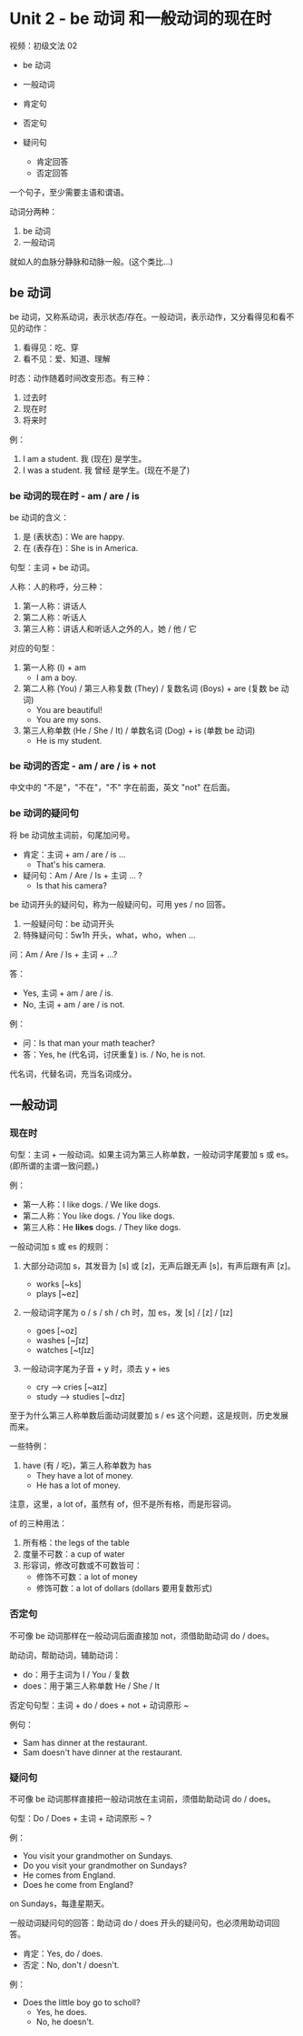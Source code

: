 # Unit 2 - be 动词 和一般动词的现在时

视频：初级文法 02

- be 动词
- 一般动词

- 肯定句
- 否定句
- 疑问句
  - 肯定回答
  - 否定回答

一个句子，至少需要主语和谓语。

动词分两种：

1. be 动词
1. 一般动词

就如人的血脉分静脉和动脉一般。(这个类比...)

## be 动词

be 动词，又称系动词，表示状态/存在。一般动词，表示动作，又分看得见和看不见的动作：

1. 看得见：吃、穿
1. 看不见：爱、知道、理解

时态：动作随着时间改变形态。有三种：

1. 过去时
1. 现在时
1. 将来时

例：

1. I am a student. 我 (现在) 是学生。
1. I was a student. 我 曾经 是学生。(现在不是了)

### be 动词的现在时 - am / are / is

be 动词的含义：

1. 是 (表状态)：We are happy.
1. 在 (表存在)：She is in America.

句型：主词 + be 动词。

人称：人的称呼，分三种：

1. 第一人称：讲话人
1. 第二人称：听话人
1. 第三人称：讲话人和听话人之外的人，她 / 他 / 它

对应的句型：

1. 第一人称 (I) + am
   - I am a boy.
1. 第二人称 (You) / 第三人称复数 (They) / 复数名词 (Boys) + are (复数 be 动词)
   - You are beautiful!
   - You are my sons.
1. 第三人称单数 (He / She / It) / 单数名词 (Dog) + is (单数 be 动词)
   - He is my student.

### be 动词的否定 - am / are / is + not

中文中的 "不是"，"不在"，"不" 字在前面，英文 "not" 在后面。

### be 动词的疑问句

将 be 动词放主词前，句尾加问号。

- 肯定：主词 + am / are / is ...
  - That's his camera.
- 疑问句：Am / Are / Is + 主词 ... ?
  - Is that his camera?

be 动词开头的疑问句，称为一般疑问句，可用 yes / no 回答。

1. 一般疑问句：be 动词开头
1. 特殊疑问句：5w1h 开头，what，who，when ...

问：Am / Are / Is + 主词 + ...?

答：

- Yes, 主词 + am / are / is.
- No, 主词 + am / are / is not.

例：

- 问：Is that man your math teacher?
- 答：Yes, he (代名词，讨厌重复) is. / No, he is not.

代名词，代替名词，充当名词成分。

## 一般动词

### 现在时

句型：主词 + 一般动词。如果主词为第三人称单数，一般动词字尾要加 s 或 es。(即所谓的主谓一致问题。)

例：

- 第一人称：I like dogs. / We like dogs.
- 第二人称：You like dogs. / You like dogs.
- 第三人称：He **likes** dogs. / They like dogs.

一般动词加 s 或 es 的规则：

1. 大部分动词加 s，其发音为 [s] 或 [z]，无声后跟无声 [s]，有声后跟有声 [z]。
   - works [~ks]
   - plays [~ez]

1. 一般动词字尾为 o / s / sh / ch 时，加 es，发 [s] / [z] / [ɪz]
   - goes    [~oz]
   - washes  [~ʃɪz]
   - watches [~tʃɪz]

1. 一般动词字尾为子音 + y 时，须去 y + ies
   - cry   --> cries   [~aɪz]
   - study --> studies [~dɪz]

至于为什么第三人称单数后面动词就要加 s / es 这个问题，这是规则，历史发展而来。

一些特例：

1. have (有 / 吃)，第三人称单数为 has
   - They have a lot of money.
   - He has a lot of money.

注意，这里，a lot of，虽然有 of，但不是所有格，而是形容词。

of 的三种用法：

1. 所有格：the legs of the table
1. 度量不可数：a cup of water
1. 形容词，修改可数或不可数皆可：
   - 修饰不可数：a lot of money
   - 修饰可数：a lot of dollars (dollars 要用复数形式)

### 否定句

不可像 be 动词那样在一般动词后面直接加 not，须借助助动词 do / does。

助动词，帮助动词，辅助动词：

- do：用于主词为 I / You / 复数
- does：用于第三人称单数 He / She / It

否定句句型：主词 + do / does + not + 动词原形 ~

例句：

- Sam has dinner at the restaurant.
- Sam doesn't have dinner at the restaurant.

### 疑问句

不可像 be 动词那样直接把一般动词放在主词前，须借助助动词 do / does。

句型：Do / Does + 主词 + 动词原形 ~ ?

例：

- You visit your grandmother on Sundays.
- Do you visit your grandmother on Sundays?
- He comes from England.
- Does he come from England?

on Sundays，每逢星期天。

一般动词疑问句的回答：助动词 do / does 开头的疑问句，也必须用助动词回答。

- 肯定：Yes, do / does.
- 否定：No, don't / doesn't.

例：

- Does the little boy go to scholl?
  - Yes, he does.
  - No, he doesn't.
